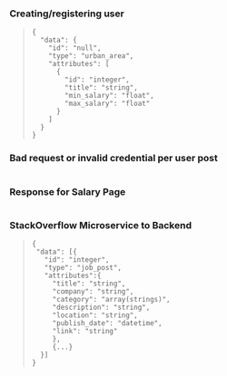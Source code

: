 ### Creating/registering user

> ```
> {
>   "data": {
>     "id": "null",
>     "type": "urban_area",
>     "attributes": [
>       {
>         "id": "integer",
>         "title": "string",
>         "min_salary": "float",
>         "max_salary": "float"
>       }
>     ]
>   }
> }

### Bad request or invalid credential per user post

> ```
>

### Response for Salary Page

>```JSON
>

### StackOverflow Microservice to Backend

> ```
> {
>  "data": [{
>    "id": "integer",
>    "type": "job_post",
>    "attributes":{
>      "title": "string",
>      "company": "string",
>      "category": "array(strings)",
>      "description": "string",
>      "location": "string",
>      "publish_date": "datetime",
>      "link": "string"
>      },
>      {...}
>   }]
> }

